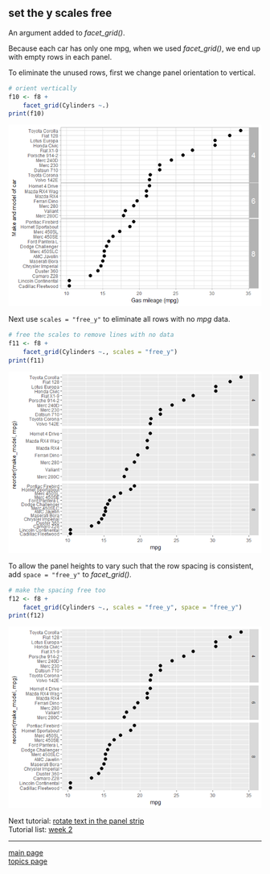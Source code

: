 
set the y scales free
---------------------

An argument added to *facet\_grid()*.

Because each car has only one mpg, when we used *facet\_grid()*, we end up with empty rows in each panel.

To eliminate the unused rows, first we change panel orientation to vertical.

``` r
# orient vertically
f10 <- f8 +
    facet_grid(Cylinders ~.)
print(f10)
```

![](tut-07-images/unnamed-chunk-3-1.png)

Next use `scales = "free_y"` to eliminate all rows with no *mpg* data.

``` r
# free the scales to remove lines with no data
f11 <- f8 +
    facet_grid(Cylinders ~., scales = "free_y")
print(f11)
```

![](tut-07-images/unnamed-chunk-4-1.png)

To allow the panel heights to vary such that the row spacing is consistent, add `space = "free_y"` to *facet\_grid()*.

``` r
# make the spacing free too
f12 <- f8 +
    facet_grid(Cylinders ~., scales = "free_y", space = "free_y")
print(f12)
```

![](tut-07-images/unnamed-chunk-5-1.png)

Next tutorial: [rotate text in the panel strip](tut-0710_rotate-strip-text.md)<br> Tutorial list: [week 2](week-02_assignments.md)

------------------------------------------------------------------------

[main page](../README.md)<br> [topics page](../README-by-topic.md)
